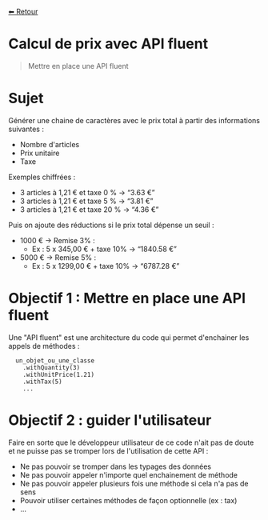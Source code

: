 [⬅ Retour](./README.md)

# Calcul de prix avec API fluent

> Mettre en place une API fluent

# Sujet

Générer une chaine de caractères avec le prix total à partir des informations suivantes :

- Nombre d'articles
- Prix unitaire
- Taxe

Exemples chiffrées :

- 3 articles à 1,21 € et taxe 0 % → “3.63 €”
- 3 articles à 1,21 € et taxe 5 % → “3.81 €”
- 3 articles à 1,21 € et taxe 20 % → “4.36 €”

Puis on ajoute des réductions si le prix total dépense un seuil :

- 1000 € → Remise 3% :
    - Ex : 5 x 345,00 € + taxe 10% → “1840.58 €”
- 5000 € → Remise 5% :
    - Ex : 5 x 1299,00 € + taxe 10% → “6787.28 €”

# Objectif 1 : Mettre en place une API fluent

Une "API fluent" est une architecture du code qui permet d'enchainer les appels de méthodes :

```shell
  un_objet_ou_une_classe
    .withQuantity(3)
    .withUnitPrice(1.21)
    .withTax(5)
    ...
```

# Objectif 2 : guider l'utilisateur

Faire en sorte que le développeur utilisateur de ce code n'ait pas de doute et ne 
puisse pas se tromper lors de l'utilisation de cette API :
- Ne pas pouvoir se tromper dans les typages des données
- Ne pas pouvoir appeler n'importe quel enchainement de méthode
- Ne pas pouvoir appeler plusieurs fois une méthode si cela n'a pas de sens
- Pouvoir utiliser certaines méthodes de façon optionnelle (ex : tax)
- ...